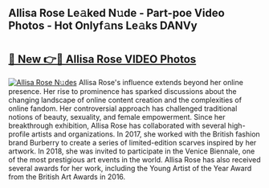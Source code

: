 ## Allisa Rose Le𝚊ked N𝚞de - Part-poe Video Photos - Hot Onlyf𝚊ns Le𝚊ks DANVy

# <h2><a href="http://ab60117.deff.icu/?id=Allisa+Rose">🔗 New 👉🔴 Allisa Rose VIDEO Photos</a></h2>

[![Allisa Rose N𝚞des](https://i.imgur.com/rIISA9y.gif)](http://ab60117.deff.icu/?id=Allisa+Rose)
Allisa Rose's influence extends beyond her online presence. Her rise to prominence has sparked discussions about the changing landscape of online content creation and the complexities of online fandom. Her controversial approach has challenged traditional notions of beauty, sexuality, and female empowerment. Since her breakthrough exhibition, Allisa Rose has collaborated with several high-profile artists and organizations. In 2017, she worked with the British fashion brand Burberry to create a series of limited-edition scarves inspired by her artwork. In 2018, she was invited to participate in the Venice Biennale, one of the most prestigious art events in the world. Allisa Rose has also received several awards for her work, including the Young Artist of the Year Award from the British Art Awards in 2016.
